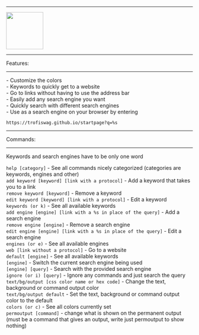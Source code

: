 <hr>
<div><img src="favicon/favicon.gif" width=100></div>
<hr>
Features:<br>
<hr>
- Customize the colors<br>
- Keywords to quickly get to a website<br>
- Go to links without having to use the address bar<br>
- Easily add any search engine you want<br>
- Quickly search with different search engines<br>
- Use as a search engine on your browser by entering 

``` https://trofiswag.github.io/startpage?q=%s ```
<hr>
Commands:<br>
<hr>
Keywords and search engines have to be only one word<br>

``` help [category] ``` - See all commands nicely categorized (categories are keywords, engines and other)<br>
``` add keyword [keyword] [link with a protocol] ``` - Add a keyword that takes you to a link <br>
``` remove keyword [keyword] ``` - Remove a keyword<br>
``` edit keyword [keyword] [link with a protocol] ``` - Edit a keyword<br>
``` keywords (or k) ``` - See all available keywords<br>
``` add engine [engine] [link with a %s in place of the query] ``` - Add a search engine<br>
``` remove engine [engine] ``` - Remove a search engine<br>
``` edit engine [engine] [link with a %s in place of the query] ``` - Edit a search engine<br>
``` engines (or e) ``` - See all available engines<br>
``` web [link without a protocol] ``` - Go to a website<br>
``` default [engine] ``` - See all available keywords<br>
``` [engine] ``` - Switch the current search engine being used<br>
``` [engine] [query] ``` - Search with the provided search engine<br>
``` ignore (or i) [query] ``` - Ignore any commands and just search the query<br>
``` text/bg/output [css color name or hex code] ``` - Change the text, background or command output color<br>
``` text/bg/output default ``` - Set the text, background or command output color to the default<br>
``` colors (or c) ``` - See all colors currently set<br>
``` permoutput [command] ``` - change what is shown on the permanent output (must be a command that gives an output, write just permoutput to show nothing)


